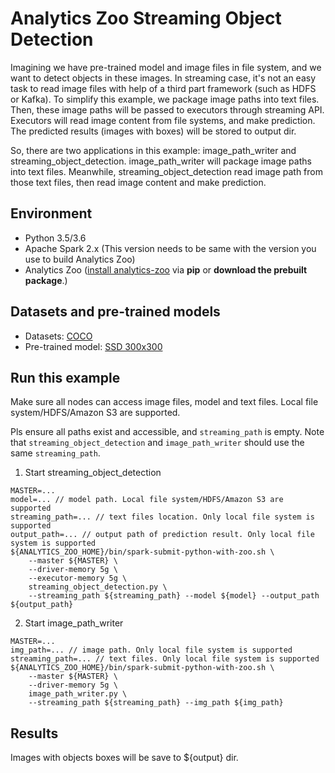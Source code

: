 # Analytics Zoo Streaming Object Detection
Imagining we have pre-trained model and image files in file system, and we want to detect objects in these images. In streaming case, it's not an easy task to read image files with help of a third part framework (such as HDFS or Kafka). To simplify this example, we package image paths into text files. Then, these image paths will be passed to executors through streaming API. Executors will read image content from file systems, and make prediction. The predicted results (images with boxes) will be stored to output dir.

So, there are two applications in this example: image_path_writer and streaming_object_detection. image_path_writer will package image paths into text files. Meanwhile, streaming_object_detection read image path from those text files, then read image content and make prediction.

## Environment
* Python 3.5/3.6
* Apache Spark 2.x (This version needs to be same with the version you use to build Analytics Zoo)
* Analytics Zoo ([install analytics-zoo]((https://analytics-zoo.github.io/master/#PythonUserGuide/install/) ) via __pip__ or __download the prebuilt package__.)

## Datasets and pre-trained models
* Datasets: [COCO](http://cocodataset.org/#home)
* Pre-trained model: [SSD 300x300](https://s3-ap-southeast-1.amazonaws.com/analytics-zoo-models/object-detection/analytics-zoo_ssd-vgg16-300x300_COCO_0.1.0.model)

## Run this example
Make sure all nodes can access image files, model and text files. Local file system/HDFS/Amazon S3 are supported.

Pls ensure all paths exist and accessible, and `streaming_path` is empty. Note that `streaming_object_detection` and `image_path_writer` should use the same `streaming_path`.

1. Start streaming_object_detection
```
MASTER=...
model=... // model path. Local file system/HDFS/Amazon S3 are supported
streaming_path=... // text files location. Only local file system is supported
output_path=... // output path of prediction result. Only local file system is supported
${ANALYTICS_ZOO_HOME}/bin/spark-submit-python-with-zoo.sh \
    --master ${MASTER} \
    --driver-memory 5g \
    --executor-memory 5g \
    streaming_object_detection.py \
    --streaming_path ${streaming_path} --model ${model} --output_path ${output_path}
```

2. Start image_path_writer
```
MASTER=...
img_path=... // image path. Only local file system is supported
streaming_path=... // text files. Only local file system is supported
${ANALYTICS_ZOO_HOME}/bin/spark-submit-python-with-zoo.sh \
    --master ${MASTER} \
    --driver-memory 5g \
    image_path_writer.py \
    --streaming_path ${streaming_path} --img_path ${img_path}
```

## Results
Images with objects boxes will be save to ${output} dir.
